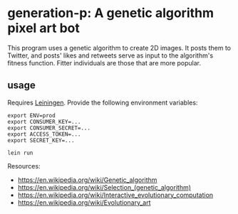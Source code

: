 # generation-p: A genetic algorithm pixel art bot

This program uses a genetic algorithm to create 2D images. It posts them to Twitter, and posts' likes and retweets serve as input to the algorithm's fitness function. Fitter individuals are those that are more popular.

## usage

Requires [Leiningen](https://leiningen.org/). Provide the following environment variables:

```
export ENV=prod
export CONSUMER_KEY=...
export CONSUMER_SECRET=...
export ACCESS_TOKEN=...
export SECRET_KEY=...
```

```
lein run
```


Resources:

- https://en.wikipedia.org/wiki/Genetic_algorithm
- https://en.wikipedia.org/wiki/Selection_(genetic_algorithm)
- https://en.wikipedia.org/wiki/Interactive_evolutionary_computation
- https://en.wikipedia.org/wiki/Evolutionary_art

